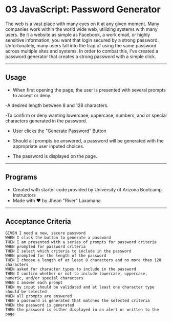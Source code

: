 # 03 JavaScript: Password Generator

The web is a vast place with many eyes on it at any given moment. Many companies work within the world wide web, utilizing systems with many users. Be it a website as simple as Facebook, a work email, or highly sensitive information; you want that login secured by a strong password. Unfortunately, many users fall into the trap of using the same password across multiple sites and systems. In order to combat this, I've created a password generator that creates a strong password with a simple click.

---

## Usage

* When first opening the page, the user is presented with several prompts to accept or deny.

-A desired length between 8 and 128 characters.

-To confirm or deny wanting lowercase, uppercase, numbers, and or special characters generated in the password.

* User clicks the "Generate Password" Button 

* Should all prompts be answered, a password will be generated with the appropriate user inputed choices.

* The password is displayed on the page.

---

## Programs

* Created with starter code provided by University of Arizona Bootcamp Instructors
* Made with ❤ by Jhean "River" Laxamana

---










## Acceptance Criteria

```
GIVEN I need a new, secure password
WHEN I click the button to generate a password
THEN I am presented with a series of prompts for password criteria
WHEN prompted for password criteria
THEN I select which criteria to include in the password
WHEN prompted for the length of the password
THEN I choose a length of at least 8 characters and no more than 128 characters
WHEN asked for character types to include in the password
THEN I confirm whether or not to include lowercase, uppercase, numeric, and/or special characters
WHEN I answer each prompt
THEN my input should be validated and at least one character type should be selected
WHEN all prompts are answered
THEN a password is generated that matches the selected criteria
WHEN the password is generated
THEN the password is either displayed in an alert or written to the page
```

